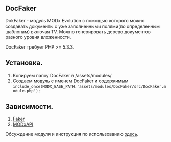 DocFaker
---------------

DokFaker - модуль MODx Evolution с помощью которого можно создавать документы с уже заполненными полями(по определенным шаблонам) включая TV. Можно генерировать дерево документов разного уровня вложенности.

DocFaker требует PHP >= 5.3.3.

Установка.
--------------
  1. Копируем папку DocFaker в /assets/modules/
  2. Создаем модуль с именем DocFaker и содержимым
<code>include_once(MODX_BASE_PATH.'assets/modules/DocFaker/src/DocFaker.module.php');</code>

Зависимости.
--------------
  1. [Faker](https://github.com/fzaninotto/Faker "Faker")
  2. [MODxAPI](https://github.com/AgelxNash/resourse "MODxAPI")

Обсуждение модуля и инструкция по использованию [здесь](http://modx.im/blog/addons/1118.html "MODx.im").
